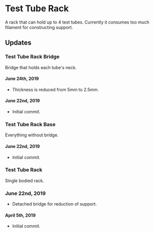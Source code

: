 # Test Tube Rack

A rack that can hold up to 4 test tubes. Currently it consumes too much filament for constructing support.

## Updates

### Test Tube Rack Bridge

Bridge that holds each tube's neck.

#### June 24th, 2019
* Thickness is reduced from 5mm to 2.5mm.

#### June 22nd, 2019
* Initial commit.

### Test Tube Rack Base

Everything without bridge.

#### June 22nd, 2019
* Initial commit.

### Test Tube Rack

Single bodied rack.

### June 22nd, 2019
* Detached bridge for reduction of support.

#### April 5th, 2019
* Initial commit.
